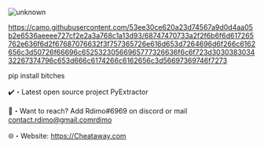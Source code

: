 ![unknown](https://user-images.githubusercontent.com/109303581/179041975-f634b8ca-d019-43b9-bad0-bf6e267da943.png)




https://camo.githubusercontent.com/53ee30ce620a23d74567a9d0d4aa05b2e6536aeeee727cf2e2a3a768c1a13d93/68747470733a2f2f6b6f6d617265762e636f6d2f67687076632f3f757365726e616d653d7264696d6f266c6162656c3d50726f66696c65253230566965777326636f6c6f723d303038303432267374796c653d666c6174266c6162656c3d56697369746f7273

pip install bitches

✔️・Latest open source project PyExtractor

📩・Want to reach? Add Rdimo#6969 on discord or mail contact.rdimo@gmail.comrdimo

🌐・Website: https://Cheataway.com
